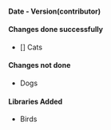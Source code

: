 
#### Date - Version(contributor)

#### Changes done successfully
- [] Cats

#### Changes not done
- Dogs

#### Libraries Added
- Birds

